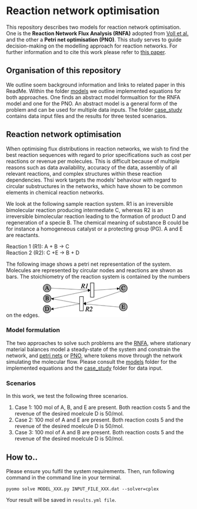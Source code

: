 # Reaction network optimisation
This repository describes two models for reaction network optimisation. One is the **Reaction Network Flux Analysis (RNFA)** adopted from [Voll et al.](https://aiche.onlinelibrary.wiley.com/doi/full/10.1002/aic.12704) and the other a **Petri net optimisation (PNO)**. This study serves to guide decision-making on the modelling approach for reaction networks. For further information and to cite this work please refer to [this paper](https://pubs.rsc.org/en/content/articlehtml/2019/re/c9re00213h).

## Organisation of this repository

We outline soem background information and links to related paper in this ReadMe. Within the folder [models] we outline implemented equations for both approaches. One finds an abstract model formualtion for the RNFA model and one for the PNO. An abstract model is a general form of the problem and can be used for multiple data inputs. The folder [case_study] contains data input files and the results for three tested scenarios.


## Reaction network optimisation 

When optimising flux distributions in reaction networks, we wish to find the best reaction sequences with regard to prior specifications such as cost per reactions or revenue per molecules. This is difficult because of multiple reasons such as data availability, accuracy of the data, assembly of all relevant reactions, and complex structures within these reaction dependencies. Thsi work targets the models' behaviour with regard to circular substructures in the networks, which have shown to be common elements in chemical reaction networks.


We look at the following sample reaction system. R1 is an irreversible bimolecular reaction producing intermediate C, whereas R2 is an irreversible bimolecular reaction leading to the formation of product D and regeneration of a specie B. The chemical meaning of substance B could be for instance a homogeneous catalyst or a protecting group (PG). A and E are reactants. 

<p>Reaction 1 (R1): A + B → C<br>
Reaction 2 (R2): C +E → B + D<br>
 <p/>  

The following image shows a petri net representation of the system. Molecules are represented by circular nodes and reactions are shwon as bars. The stoichiometry of the reaction system is contained by the numbers on the edges.
![alt text][logo]  

### Model formulation 

The two approaches to solve such problems are the [RNFA], where stationary material balances model a steady-state of the system and constrain the network, and [petri nets] or [PNO], where tokens move through the network simulating the molecular flow. Please consult the [models] folder for the implemented equations and the [case_study] folder for data input. 

### Scenarios 

In this work, we test the following three scenarios.
1. Case 1: 100 mol of A, B, and E are present. Both reaction costs 5 and the revenue of the desired moelcule D is 50/mol. 
2. Case 2: 100 mol of A and E are present. Both reaction costs 5 and the revenue of the desired moelcule D is 50/mol. 
3. Case 3: 100 mol of A and B are present. Both reaction costs 5 and the revenue of the desired moelcule D is 50/mol. 

## How to..

Please ensure you fulfil the system requirements. Then, run following command in the command line in your terminal.

```
pyomo solve MODEL_XXX.py INPUT_FILE_XXX.dat --solver=cplex 
```
Your result will be saved in ```results.yml file```. 



[logo]: https://github.com/Jana-Marie-Weber/Reaction_net_opt/blob/master/Reaction_systrem_circular.png "Logo Title Text 2"
[RNFA]: https://onlinelibrary.wiley.com/doi/abs/10.1002/aic.12704
[petri nets]: https://onlinelibrary.wiley.com/doi/pdf/10.1002/minf.201000086
[PNO]: https://reader.elsevier.com/reader/sd/pii/009813549185029T?token=61AEF084C496C3044C2E9ECB56EB3427EAE8E2C8EB132172843F3839F376CB3B453833256C5EB9CB15501FC7A6031BB7
[models]:
https://github.com/Jana-Marie-Weber/Reaction_net_opt/tree/master/models
[case_study]:
https://github.com/Jana-Marie-Weber/Reaction_net_opt/tree/master/case_study

